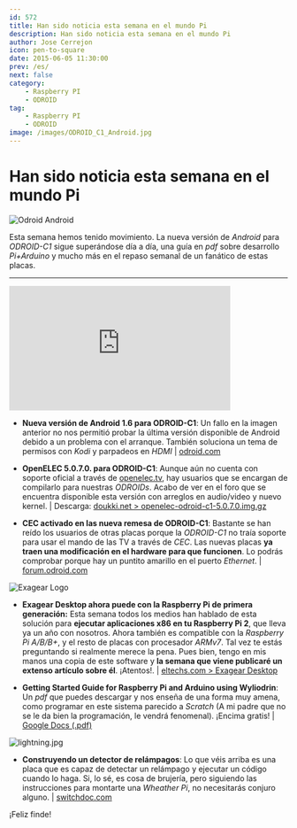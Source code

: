 ```yaml
---
id: 572
title: Han sido noticia esta semana en el mundo Pi
description: Han sido noticia esta semana en el mundo Pi
author: Jose Cerrejon
icon: pen-to-square
date: 2015-06-05 11:30:00
prev: /es/
next: false
category:
    - Raspberry PI
    - ODROID
tag:
    - Raspberry PI
    - ODROID
image: /images/ODROID_C1_Android.jpg
---
```


# Han sido noticia esta semana en el mundo Pi

![Odroid Android](/images/ODROID_C1_Android.jpg)

Esta semana hemos tenido movimiento. La nueva versión de _Android_ para _ODROID-C1_ sigue superándose día a día, una guía en _pdf_ sobre desarrollo _Pi+Arduino_ y mucho más en el repaso semanal de un fanático de estas placas.

---

<iframe width="400" height="225" src="https://www.youtube.com/embed/f_zp42fQ-dQ?rel=0&amp;controls=0" frameborder="0" allowfullscreen></iframe>

-   **Nueva versión de Android 1.6 para ODROID-C1**: Un fallo en la imagen anterior no nos permitió probar la última versión disponible de Android debido a un problema con el arranque. También soluciona un tema de permisos con _Kodi_ y parpadeos en _HDMI_ | [odroid.com](https://odroid.com/dokuwiki/doku.php?id=en:c1_android_release_note_v1.6)

-   **OpenELEC 5.0.7.0. para ODROID-C1**: Aunque aún no cuenta con soporte oficial a través de [openelec.tv](https://openelec.tv), hay usuarios que se encargan de compilarlo para nuestras _ODROIDs_. Acabo de ver en el foro que se encuentra disponible esta versión con arreglos en audio/video y nuevo kernel. | Descarga: [doukki.net > openelec-odroid-c1-5.0.7.0.img.gz](https://doukki.net/lib/exe/fetch.php?media=hard:arm:odroid:openelec-odroid-c1-5.0.7.0.img.gz)

-   **CEC activado en las nueva remesa de ODROID-C1**: Bastante se han reído los usuarios de otras placas porque la _ODROID-C1_ no traía soporte para usar el mando de las TV a través de _CEC_. Las nuevas placas **ya traen una modificación en el hardware para que funcionen**. Lo podrás comprobar porque hay un puntito amarillo en el puerto _Ethernet_. | [forum.odroid.com](https://forum.odroid.com/viewtopic.php?f=111&t=13053)

![Exagear Logo](https://eltechs.com/wp-content/uploads/2014/08/ExaGear_Desktop_tr.png)

-   **Exagear Desktop ahora puede con la Raspberry Pi de primera generación:** Esta semana todos los medios han hablado de esta solución para **ejecutar aplicaciones x86 en tu Raspberry Pi 2**, que lleva ya un año con nosotros. Ahora también es compatible con la _Raspberry Pi A/B/B+_, y el resto de placas con procesador _ARMv7_. Tal vez te estás preguntando si realmente merece la pena. Pues bien, tengo en mis manos una copia de este software y **la semana que viene publicaré un extenso artículo sobre él**. ¡Atentos!. | [eltechs.com > Exagear Desktop](https://eltechs.com/product/exagear-desktop/)

-   **Getting Started Guide for Raspberry Pi and Arduino using Wyliodrin**: Un _pdf_ que puedes descargar y nos enseña de una forma muy amena, como programar en este sistema parecido a _Scratch_ (A mi padre que no se le da bien la programación, le vendrá fenomenal). ¡Encima gratis! | [Google Docs (.pdf)](https://docs.google.com/file/d/0BxxS7eyqV-wFbEdHeEtOVHA2aVU/edit)

![lightning.jpg](/images/2015/06/lightning.jpg)

-   **Construyendo un detector de relámpagos**: Lo que véis arriba es una placa que es capaz de detectar un relámpago y ejecutar un código cuando lo haga. Si, lo sé, es cosa de brujería, pero siguiendo las instrucciones para montarte una _Wheather Pi_, no necesitarás conjuro alguno. | [switchdoc.com](https://www.switchdoc.com/2015/06/building-the-lightning-detector-new-weather-instructable-published/)

¡Feliz finde!
